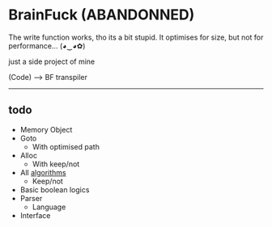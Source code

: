 BrainFuck (ABANDONNED)
=========

The write function works, tho its a bit stupid.
It optimises for size, but not for performance... (◕‿◕✿)

just a side project of mine

(Code) -->  BF transpiler
- - -
todo
----
  * Memory Object
  * Goto
    * With optimised path
  * Alloc
    * With keep/not
  * All [algorithms](https://esolangs.org/wiki/Brainfuck_algorithms)
    * Keep/not
  * Basic boolean logics
  * Parser
    * Language
  * Interface
